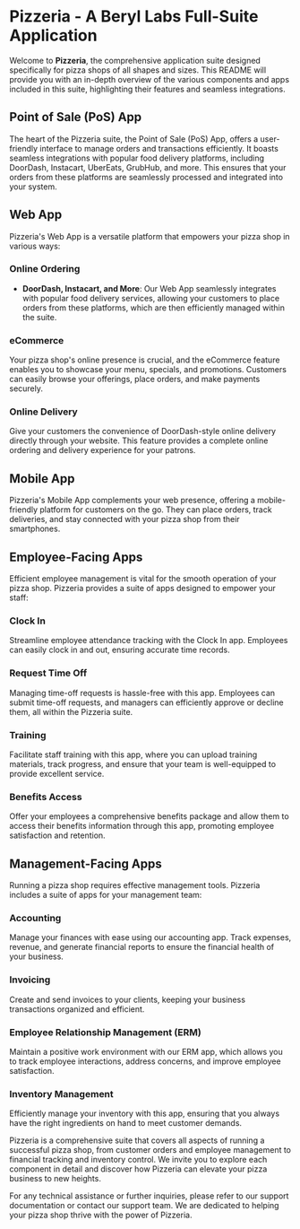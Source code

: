 # Pizzeria - A Beryl Labs Full-Suite Application

Welcome to **Pizzeria**, the comprehensive application suite designed specifically for pizza shops of all shapes and sizes. This README will provide you with an in-depth overview of the various components and apps included in this suite, highlighting their features and seamless integrations.

## Point of Sale (PoS) App
The heart of the Pizzeria suite, the Point of Sale (PoS) App, offers a user-friendly interface to manage orders and transactions efficiently. It boasts seamless integrations with popular food delivery platforms, including DoorDash, Instacart, UberEats, GrubHub, and more. This ensures that your orders from these platforms are seamlessly processed and integrated into your system.

## Web App
Pizzeria's Web App is a versatile platform that empowers your pizza shop in various ways:

### Online Ordering
- **DoorDash, Instacart, and More**: Our Web App seamlessly integrates with popular food delivery services, allowing your customers to place orders from these platforms, which are then efficiently managed within the suite.

### eCommerce
Your pizza shop's online presence is crucial, and the eCommerce feature enables you to showcase your menu, specials, and promotions. Customers can easily browse your offerings, place orders, and make payments securely.

### Online Delivery
Give your customers the convenience of DoorDash-style online delivery directly through your website. This feature provides a complete online ordering and delivery experience for your patrons.

## Mobile App
Pizzeria's Mobile App complements your web presence, offering a mobile-friendly platform for customers on the go. They can place orders, track deliveries, and stay connected with your pizza shop from their smartphones.

## Employee-Facing Apps
Efficient employee management is vital for the smooth operation of your pizza shop. Pizzeria provides a suite of apps designed to empower your staff:

### Clock In
Streamline employee attendance tracking with the Clock In app. Employees can easily clock in and out, ensuring accurate time records.

### Request Time Off
Managing time-off requests is hassle-free with this app. Employees can submit time-off requests, and managers can efficiently approve or decline them, all within the Pizzeria suite.

### Training
Facilitate staff training with this app, where you can upload training materials, track progress, and ensure that your team is well-equipped to provide excellent service.

### Benefits Access
Offer your employees a comprehensive benefits package and allow them to access their benefits information through this app, promoting employee satisfaction and retention.

## Management-Facing Apps
Running a pizza shop requires effective management tools. Pizzeria includes a suite of apps for your management team:

### Accounting
Manage your finances with ease using our accounting app. Track expenses, revenue, and generate financial reports to ensure the financial health of your business.

### Invoicing
Create and send invoices to your clients, keeping your business transactions organized and efficient.

### Employee Relationship Management (ERM)
Maintain a positive work environment with our ERM app, which allows you to track employee interactions, address concerns, and improve employee satisfaction.

### Inventory Management
Efficiently manage your inventory with this app, ensuring that you always have the right ingredients on hand to meet customer demands.

Pizzeria is a comprehensive suite that covers all aspects of running a successful pizza shop, from customer orders and employee management to financial tracking and inventory control. We invite you to explore each component in detail and discover how Pizzeria can elevate your pizza business to new heights.

For any technical assistance or further inquiries, please refer to our support documentation or contact our support team. We are dedicated to helping your pizza shop thrive with the power of Pizzeria.
